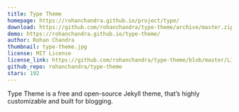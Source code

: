 ```yaml
---
title: Type Theme
homepage: https://rohanchandra.github.io/project/type/
download: https://github.com/rohanchandra/type-theme/archive/master.zip
demo: https://rohanchandra.github.io/type-theme/
author: Rohan Chandra
thumbnail: type-theme.jpg
license: MIT License
license_link: https://github.com/rohanchandra/type-theme/blob/master/LICENSE
github_repo: rohanchandra/type-theme
stars: 192
---
```


Type Theme is a free and open-source Jekyll theme, that’s highly
customizable and built for blogging.
